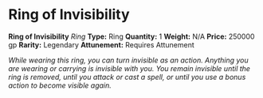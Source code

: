# Ring of Invisibility

**Ring of Invisibility**
_Ring_
**Type:** Ring
**Quantity:** 1
**Weight:** N/A
**Price:** 250000 gp
**Rarity:** Legendary
**Attunement:** Requires Attunement

*While wearing this ring, you can turn invisible as an action. Anything you are wearing or carrying is invisible with you. You remain invisible until the ring is removed, until you attack or cast a spell, or until you use a bonus action to become visible again.*